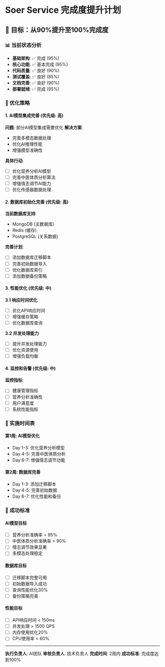 # Soer Service 完成度提升计划

## 🎯 目标：从90%提升至100%完成度

### 📊 当前状态分析
- **基础架构**: ✅ 完成 (95%)
- **核心功能**: ✅ 基本完成 (95%)
- **代码质量**: ✅ 良好 (90%)
- **测试覆盖**: ✅ 良好 (85%)
- **文档完善**: ✅ 良好 (90%)
- **部署就绪**: ✅ 完成 (95%)

### 🚀 优化策略

#### 1. AI模型集成完善 (优先级: 高)
**问题**: 部分AI模型集成需要优化
**解决方案**: 
- 完善多模态数据处理
- 优化AI推理性能
- 增强模型准确性

**具体行动**:
- [ ] 优化营养分析AI模型
- [ ] 完善中医体质分析算法
- [ ] 增强情志调节AI能力
- [ ] 优化传感器数据处理

#### 2. 数据库初始化完善 (优先级: 高)

**当前数据库支持**:
- MongoDB (主数据库)
- Redis (缓存)
- PostgreSQL (关系数据)

**完善计划**:
- [ ] 添加数据库迁移脚本
- [ ] 完善初始数据导入
- [ ] 优化数据库索引
- [ ] 添加数据备份策略

#### 3. 性能优化 (优先级: 中)

**3.1 响应时间优化**
- [ ] 优化API响应时间
- [ ] 增强缓存策略
- [ ] 优化数据库查询

**3.2 并发处理能力**
- [ ] 提升并发处理能力
- [ ] 优化资源使用
- [ ] 增强负载均衡

#### 4. 监控和告警 (优先级: 中)

**监控指标**:
- [ ] 健康管理指标
- [ ] 营养分析准确性
- [ ] 用户满意度
- [ ] 系统性能指标

### 📅 实施时间表

#### 第1周: AI模型优化
- Day 1-3: 优化营养分析模型
- Day 4-5: 完善中医体质分析
- Day 6-7: 增强情志调节功能

#### 第2周: 数据库完善
- Day 1-3: 添加迁移脚本
- Day 4-5: 完善初始数据
- Day 6-7: 优化性能和备份

### 🎯 成功标准

#### AI模型目标
- [ ] 营养分析准确率 > 95%
- [ ] 中医体质分析准确率 > 90%
- [ ] 情志调节效果显著
- [ ] 多模态处理稳定

#### 数据库目标
- [ ] 迁移脚本完整可用
- [ ] 初始数据导入成功
- [ ] 查询性能优化30%
- [ ] 备份策略完善

#### 性能目标
- [ ] API响应时间 < 150ms
- [ ] 并发处理 > 1500 QPS
- [ ] 内存使用优化20%
- [ ] CPU使用率 < 60%

---

**执行负责人**: AI团队
**审核负责人**: 技术负责人
**完成时间**: 2周内
**成功标准**: 完成度达到100% 